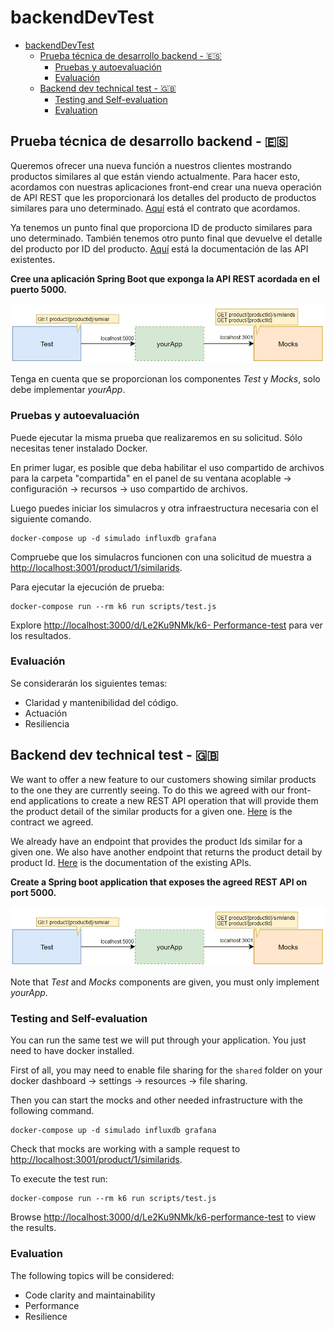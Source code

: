 # backendDevTest

- [backendDevTest](#backenddevtest)
  - [Prueba técnica de desarrollo backend - 🇪🇸](#prueba-técnica-de-desarrollo-backend---)
    - [Pruebas y autoevaluación](#pruebas-y-autoevaluación)
    - [Evaluación](#evaluación)
  - [Backend dev technical test - 🇬🇧](#backend-dev-technical-test---)
    - [Testing and Self-evaluation](#testing-and-self-evaluation)
    - [Evaluation](#evaluation)

## Prueba técnica de desarrollo backend - 🇪🇸

Queremos ofrecer una nueva función a nuestros clientes mostrando productos similares al que están viendo actualmente. Para hacer esto, acordamos con nuestras aplicaciones front-end crear una nueva operación de API REST que les proporcionará los detalles del producto de productos similares para uno determinado. [Aquí](./similarProducts.yaml) está el contrato que acordamos.

Ya tenemos un punto final que proporciona ID de producto similares para uno determinado. También tenemos otro punto final que devuelve el detalle del producto por ID del producto. [Aquí](./existingApis.yaml) está la documentación de las API existentes.

**Cree una aplicación Spring Boot que exponga la API REST acordada en el puerto 5000.**

![Diagrama](./assets/diagram.jpg "Diagrama")

Tenga en cuenta que se proporcionan los componentes _Test_ y _Mocks_, solo debe implementar _yourApp_.

### Pruebas y autoevaluación

Puede ejecutar la misma prueba que realizaremos en su solicitud. Sólo necesitas tener instalado Docker.

En primer lugar, es posible que deba habilitar el uso compartido de archivos para la carpeta "compartida" en el panel de su ventana acoplable -> configuración -> recursos -> uso compartido de archivos.

Luego puedes iniciar los simulacros y otra infraestructura necesaria con el siguiente comando.

```docker
docker-compose up -d simulado influxdb grafana
```

Compruebe que los simulacros funcionen con una solicitud de muestra a [http://localhost:3001/product/1/similarids](http://localhost:3001/product/1/similarids).

Para ejecutar la ejecución de prueba:

```docker
docker-compose run --rm k6 run scripts/test.js
```

Explore [http://localhost:3000/d/Le2Ku9NMk/k6- Performance-test](http://localhost:3000/d/Le2Ku9NMk/k6-Performance-test) para ver los resultados.

### Evaluación

Se considerarán los siguientes temas:

- Claridad y mantenibilidad del código.
- Actuación
- Resiliencia

## Backend dev technical test - 🇬🇧

We want to offer a new feature to our customers showing similar products to the one they are currently seeing. To do this we agreed with our front-end applications to create a new REST API operation that will provide them the product detail of the similar products for a given one. [Here](./similarProducts.yaml) is the contract we agreed.

We already have an endpoint that provides the product Ids similar for a given one. We also have another endpoint that returns the product detail by product Id. [Here](./existingApis.yaml) is the documentation of the existing APIs.

**Create a Spring boot application that exposes the agreed REST API on port 5000.**

![Diagram](./assets/diagram.jpg "Diagram")

Note that _Test_ and _Mocks_ components are given, you must only implement _yourApp_.

### Testing and Self-evaluation

You can run the same test we will put through your application. You just need to have docker installed.

First of all, you may need to enable file sharing for the `shared` folder on your docker dashboard -> settings -> resources -> file sharing.

Then you can start the mocks and other needed infrastructure with the following command.

```docker
docker-compose up -d simulado influxdb grafana
```

Check that mocks are working with a sample request to [http://localhost:3001/product/1/similarids](http://localhost:3001/product/1/similarids).

To execute the test run:

```docker
docker-compose run --rm k6 run scripts/test.js
```

Browse [http://localhost:3000/d/Le2Ku9NMk/k6-performance-test](http://localhost:3000/d/Le2Ku9NMk/k6-performance-test) to view the results.

### Evaluation

The following topics will be considered:

- Code clarity and maintainability
- Performance
- Resilience
